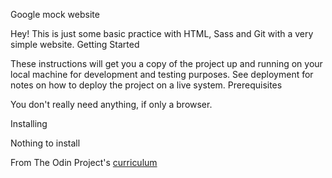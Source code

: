 Google mock website

Hey! This is just some basic practice with HTML, Sass and Git with a very simple website.
Getting Started

These instructions will get you a copy of the project up and running on your local machine for development and testing purposes. See deployment for notes on how to deploy the project on a live system.
Prerequisites

You don't really need anything, if only a browser.

Installing

Nothing to install

From The Odin Project's [curriculum](http://www.theodinproject.com/web-development-101/html-css)